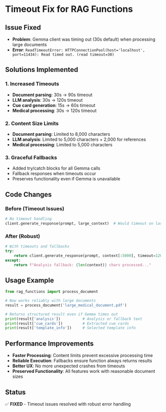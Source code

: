# Timeout Fix for RAG Functions

## Issue Fixed
- **Problem**: Gemma client was timing out (30s default) when processing large documents
- **Error**: `ReadTimeoutError: HTTPConnectionPool(host='localhost', port=11434): Read timed out. (read timeout=30)`

## Solutions Implemented

### 1. Increased Timeouts
- **Document parsing**: 30s → 90s timeout
- **LLM analysis**: 30s → 120s timeout  
- **Cue card generation**: 15s → 60s timeout
- **Medical processing**: 30s → 120s timeout

### 2. Content Size Limits
- **Document parsing**: Limited to 8,000 characters
- **LLM analysis**: Limited to 5,000 characters + 2,000 for references
- **Medical processing**: Limited to 5,000 characters

### 3. Graceful Fallbacks
- Added try/catch blocks for all Gemma calls
- Fallback responses when timeouts occur
- Preserves functionality even if Gemma is unavailable

## Code Changes

### Before (Timeout Issues)
```python
# No timeout handling
client.generate_response(prompt, large_context)  # Would timeout on large docs
```

### After (Robust)
```python
# With timeouts and fallbacks
try:
    return client.generate_response(prompt, context[:5000], timeout=120)
except:
    return f"Analysis fallback: {len(context)} chars processed..."
```

## Usage Example

```python
from rag_functions import process_document

# Now works reliably with large documents
result = process_document('large_medical_document.pdf')

# Returns structured result even if Gemma times out
print(result['analysis'])          # Analysis or fallback text
print(result['cue_cards'])         # Extracted cue cards
print(result['template_info'])     # Selected template info
```

## Performance Improvements

- **Faster Processing**: Content limits prevent excessive processing time
- **Reliable Execution**: Fallbacks ensure function always returns results
- **Better UX**: No more unexpected crashes from timeouts
- **Preserved Functionality**: All features work with reasonable document sizes

## Status
✅ **FIXED** - Timeout issues resolved with robust error handling